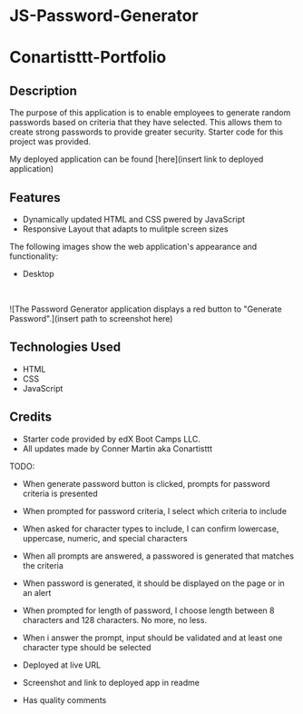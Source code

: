 # JS-Password-Generator

# Conartisttt-Portfolio

## Description

The purpose of this application is to enable employees to generate random passwords based on criteria that they have selected. This allows them to create strong passwords to provide greater security. Starter code for this project was provided.

My deployed application can be found [here](insert link to deployed application)

## Features
* Dynamically updated HTML and CSS pwered by JavaScript
* Responsive Layout that adapts to mulitple screen sizes


The following images show the web application's appearance and functionality:
<br />
* Desktop
<br />

![The Password Generator application displays a red button to "Generate Password".](insert path to screenshot here)


## Technologies Used
* HTML
* CSS
* JavaScript

## Credits
* Starter code provided by edX Boot Camps LLC.
* All updates made by Conner Martin aka Conartisttt

TODO:

<!-- DONE -->
* When generate password button is clicked, prompts for password criteria is presented

<!-- DONE -->
* When prompted for password criteria, I select which criteria to include

<!-- DONE -->
* When asked for character types to include, I can confirm lowercase, uppercase, numeric, and special characters

<!-- DONE -->
* When all prompts are answered, a passwored is generated that matches the criteria

<!-- DONE -->
* When password is generated, it should be displayed on the page or in an alert





<!-- DONE" -->
* When prompted for length of password, I choose length between 8 characters and 128 characters. No more, no less.

<!-- DONE -->
* When i answer the prompt, input should be validated and at least one character type should be selected

* Deployed at live URL

* Screenshot and link to deployed app in readme

* Has quality comments
